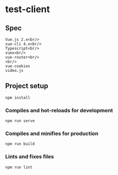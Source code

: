 # test-client

## Spec
```
Vue.js 2.x<br/>
vue-cli 4.x<br/>
Typescript<br/>
vuex<br/>
vue-router<br/>
<br/>
vue-cookies
video.js
```

## Project setup
```
npm install
```

### Compiles and hot-reloads for development
```
npm run serve
```

### Compiles and minifies for production
```
npm run build
```

### Lints and fixes files
```
npm run lint
```
